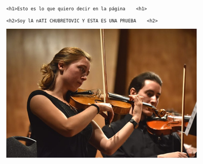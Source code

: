 	<h1>Esto es lo que quiero decir en la página	<h1>

	<h2>Soy lA nATI CHUBRETOVIC Y ESTA ES UNA PRUEBA	<h2>

![A test image](egocetrica.jpg)

